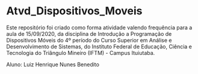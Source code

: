 # Atvd_Dispositivos_Moveis
Este repositório foi criado como forma atividade valendo frequência para a aula de 15/09/2020, da disciplina de Introdução a Programação de Dispositivos Móveis do 4º período do Curso Superior em Análise e Desenvolvimento de Sistemas, do Instituto Federal de Educação, Ciência e Tecnologia do Triângulo Mineiro (IFTM) - Campus Ituiutaba.

Aluno: Luiz Henrique Nunes Benedito
